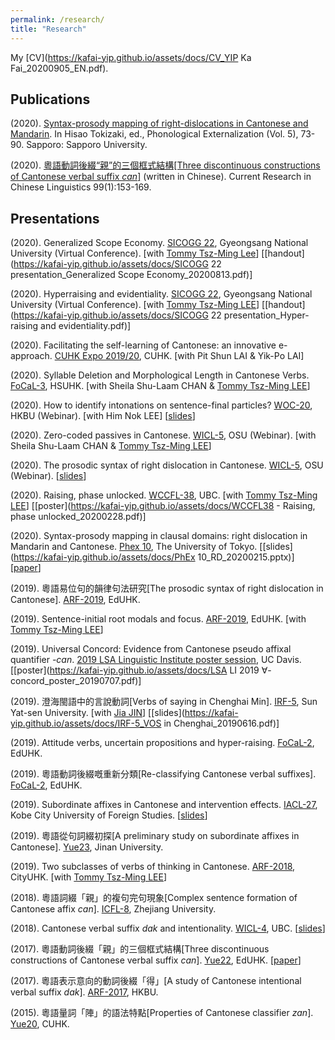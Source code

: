 ```yaml
---
permalink: /research/
title: "Research"
---
```


My [CV](https://kafai-yip.github.io/assets/docs/CV_YIP Ka Fai_20200905_EN.pdf).

## Publications

(2020). [Syntax-prosody mapping of right-dislocations in Cantonese and Mandarin](https://sapporo-u.repo.nii.ac.jp/?action=repository_uri&item_id=7728&file_id=22&file_no=1). In Hisao Tokizaki, ed., Phonological Externalization (Vol. 5), 73-90. Sapporo: Sapporo University.

(2020). [粵語動詞後綴“親”的三個框式結構[Three discontinuous constructions of Cantonese verbal suffix *can*]](http://www.cuhk.edu.hk/ics/clrc/crcl_99_1/yip.pdf) (written in Chinese). Current Research in Chinese Linguistics 99(1):153-169.


## Presentations

(2020). Generalized Scope Economy. [SICOGG 22](http://2020.sicogg.or.kr/), Gyeongsang National University (Virtual Conference). [with [Tommy Tsz-Ming Lee](https://tszminglee.github.io/)] [[handout](https://kafai-yip.github.io/assets/docs/SICOGG 22 presentation_Generalized Scope Economy_20200813.pdf)]

(2020). Hyperraising and evidentiality. [SICOGG 22](http://2020.sicogg.or.kr/), Gyeongsang National University (Virtual Conference). [with [Tommy Tsz-Ming LEE](https://tszminglee.github.io/)] [[handout](https://kafai-yip.github.io/assets/docs/SICOGG 22 presentation_Hyper-raising and evidentiality.pdf)]

(2020). Facilitating the self-learning of Cantonese: an innovative e-approach. [CUHK Expo 2019/20](https://www.elearning.cuhk.edu.hk/expo2019), CUHK. [with Pit Shun LAI & Yik-Po LAI]

(2020). Syllable Deletion and Morphological Length in Cantonese Verbs. [FoCaL-3](https://focalhongkong.wordpress.com/), HSUHK. [with Sheila Shu-Laam CHAN & [Tommy Tsz-Ming LEE](https://tszminglee.github.io/)]

(2020). How to identify intonations on sentence-final particles? [WOC-20](https://www.lshk.org/workshop-on-cantonese-woc), HKBU (Webinar). [with Him Nok LEE] [[slides](https://kafai-yip.github.io/assets/docs/WOC-20_ge_20200606.pdf)]

(2020). Zero-coded passives in Cantonese. [WICL-5](https://u.osu.edu/wicl/wicl-5/), OSU (Webinar). [with Sheila Shu-Laam CHAN & [Tommy Tsz-Ming LEE](https://tszminglee.github.io/)]

(2020). The prosodic syntax of right dislocation in Cantonese. [WICL-5](https://u.osu.edu/wicl/wicl-5/), OSU (Webinar). [[slides](https://kafai-yip.github.io/assets/docs/WICL-5_RD_20200418.pptx)]

(2020). Raising, phase unlocked. [WCCFL-38](https://wccfl2020.linguistics.ubc.ca/), UBC. [with [Tommy Tsz-Ming LEE](https://tszminglee.github.io/)] [[poster](https://kafai-yip.github.io/assets/docs/WCCFL38 - Raising, phase unlocked_20200228.pdf)]

(2020). Syntax-prosody mapping in clausal domains: right dislocation in Mandarin and Cantonese. [Phex 10](https://toki482.wixsite.com/phex10), The University of Tokyo. [[slides](https://kafai-yip.github.io/assets/docs/PhEx 10_RD_20200215.pptx)] [[paper](https://sapporo-u.repo.nii.ac.jp/?action=repository_uri&item_id=7728&file_id=22&file_no=1)] 

(2019). 粵語易位句的韻律句法研究[The prosodic syntax of right dislocation in Cantonese]. [ARF-2019](https://www.lshk.org/annual-research-forum-arf), EdUHK.

(2019). Sentence-initial root modals and focus. [ARF-2019](https://www.lshk.org/annual-research-forum-arf), EdUHK. [with [Tommy Tsz-Ming LEE](https://tszminglee.github.io/)]

(2019). Universal Concord: Evidence from Cantonese pseudo affixal quantifier *-can*. [2019 LSA Linguistic Institute poster session](https://lsa2019.ucdavis.edu/), UC Davis. [[poster](https://kafai-yip.github.io/assets/docs/LSA LI 2019 ∀-concord_poster_20190707.pdf)]

(2019). 澄海閩語中的言說動詞[Verbs of saying in Chenghai Min]. [IRF-5](http://www.cuhk.edu.hk/ics/clrc/irf/2019/index.html), Sun Yat-sen University. [with [Jia JIN](https://myweb.cuhk.edu.cn/jinjia)] [[slides](https://kafai-yip.github.io/assets/docs/IRF-5_VOS in Chenghai_20190616.pdf)]

(2019). Attitude verbs, uncertain propositions and hyper-raising. [FoCaL-2](https://focalhongkong.wordpress.com/), EdUHK.

(2019). 粵語動詞後綴嘅重新分類[Re-classifying Cantonese verbal suffixes]. [FoCaL-2](https://focalhongkong.wordpress.com/), EdUHK.

(2019). Subordinate affixes in Cantonese and intervention effects. [IACL-27](https://easychair.org/cfp/IACL27), Kobe City University of Foreign Studies. [[slides](https://kafai-yip.github.io/assets/docs/IACL-27_haa_20190512.pdf)]

(2019). 粵語從句詞綴初探[A preliminary study on subordinate affixes in Cantonese]. [Yue23](http://www.cnki.com.cn/Article/CJFDTotal-FYZA201901005.htm), Jinan University. 

(2019). Two subclasses of verbs of thinking in Cantonese. [ARF-2018](https://www.lshk.org/annual-research-forum-arf), CityUHK. [with [Tommy Tsz-Ming LEE](https://tszminglee.github.io/)]

(2018). 粵語詞綴「親」的複句完句現象[Complex sentence formation of Cantonese affix *can*]. [ICFL-8](https://linguistlist.org/issues/29/29-942/?utm_source=dlvr.it&utm_medium=twitter), Zhejiang University.

(2018). Cantonese verbal suffix *dak* and intentionality. [WICL-4](https://cantonese.arts.ubc.ca/wicl-4/), UBC. [[slides](https://kafai-yip.github.io/assets/docs/WICL-4_dak_20180623.pdf)]

(2017). 粵語動詞後綴「親」的三個框式結構[Three discontinuous constructions of Cantonese verbal suffix *can*].  [Yue22](https://www.eduhk.hk/lml/yue2017/index-eng.html), EdUHK. [[paper](http://www.cuhk.edu.hk/ics/clrc/crcl_99_1/yip.pdf)]

(2017). 粵語表示意向的動詞後綴「得」[A study of Cantonese intentional verbal suffix *dak*]. [ARF-2017](https://www.lshk.org/annual-research-forum-arf), HKBU. 

(2015). 粵語量詞「陣」的語法特點[Properties of Cantonese classifier *zan*]. [Yue20](http://www.cuhk.edu.hk/chi/yue20/index_en.html), CUHK.

